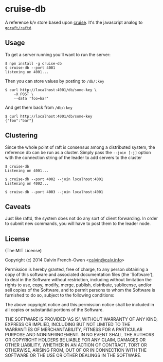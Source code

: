 
# cruise-db

  A reference k/v store based upon [cruise][cruise]. It's the javascript analog to [`goraft/raftd`][raftd].

[cruise]: https://github.com/calvinfo/cruise
[raftd]: https://github.com/goraft/raftd

## Usage

  To get a server running you'll want to run the server:


    $ npm install -g cruise-db
    $ cruise-db --port 4001
    listening on 4001...

  Then you can store values by posting to `/db/:key`

    $ curl http://localhost:4001/db/some-key \
        -X POST \
        --data 'foo=bar'

  And get them back from `/db/:key`

    $ curl http://localhost:4001/db/some-key
    {"foo":"bar"}

## Clustering

  Since the whole point of raft is consensus among a distributed system, the reference db can be run as a cluster. Simply pass the `--join [-j]` option with the connection string of the leader to add servers to the cluster

    $ cruise-db
    Listening on 4001...

    $ cruise-db --port 4002 --join localhost:4001
    Listening on 4002...

    $ cruise-db --port 4003 --join localhost:4001


## Caveats

  Just like raftd, the system does not do any sort of client forwarding. In order to submit new commands, you will have to post them to the leader node.

## License

(The MIT License)

Copyright (c) 2014 Calvin French-Owen &lt;calvin@calv.info&gt;

Permission is hereby granted, free of charge, to any person obtaining
a copy of this software and associated documentation files (the
'Software'), to deal in the Software without restriction, including
without limitation the rights to use, copy, modify, merge, publish,
distribute, sublicense, and/or sell copies of the Software, and to
permit persons to whom the Software is furnished to do so, subject to
the following conditions:

The above copyright notice and this permission notice shall be
included in all copies or substantial portions of the Software.

THE SOFTWARE IS PROVIDED 'AS IS', WITHOUT WARRANTY OF ANY KIND,
EXPRESS OR IMPLIED, INCLUDING BUT NOT LIMITED TO THE WARRANTIES OF
MERCHANTABILITY, FITNESS FOR A PARTICULAR PURPOSE AND NONINFRINGEMENT.
IN NO EVENT SHALL THE AUTHORS OR COPYRIGHT HOLDERS BE LIABLE FOR ANY
CLAIM, DAMAGES OR OTHER LIABILITY, WHETHER IN AN ACTION OF CONTRACT,
TORT OR OTHERWISE, ARISING FROM, OUT OF OR IN CONNECTION WITH THE
SOFTWARE OR THE USE OR OTHER DEALINGS IN THE SOFTWARE.